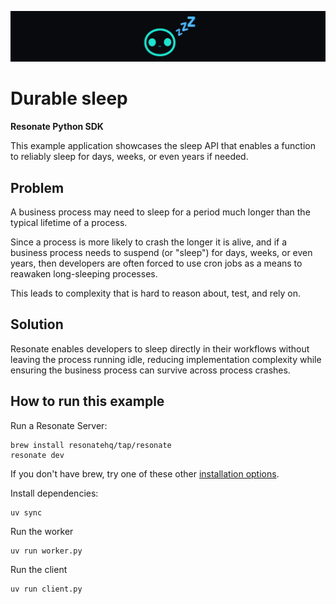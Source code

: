 ![durable sleep banner](/assets/durable-sleep-readme-banner.png)

# Durable sleep

**Resonate Python SDK**

This example application showcases the sleep API that enables a function to reliably sleep for days, weeks, or even years if needed.

## Problem

A business process may need to sleep for a period much longer than the typical lifetime of a process.

Since a process is more likely to crash the longer it is alive, and if a business process needs to suspend (or "sleep") for days, weeks, or even years, then developers are often forced to use cron jobs as a means to reawaken long-sleeping processes.

This leads to complexity that is hard to reason about, test, and rely on.

## Solution

Resonate enables developers to sleep directly in their workflows without leaving the process running idle, reducing implementation complexity while ensuring the business process can survive across process crashes.

## How to run this example

Run a Resonate Server:

```
brew install resonatehq/tap/resonate
resonate dev
```

If you don't have brew, try one of these other [installation options](https://docs.resonatehq.io/operate/server-installation).

Install dependencies:

```shell
uv sync
```

Run the worker

```shell
uv run worker.py
```

Run the client

```shell
uv run client.py
```

